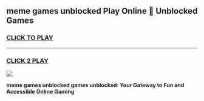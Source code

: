 
## meme games unblocked Play Online 👋 Unblocked Games
<h3>
<a href="https://premium.freeplayer.one?title=meme_games_unblocked&ref=19F">CLICK TO PLAY</a></h3>
<hr>

<h3>
<a href="https://premium.freeplayer.one?title=meme_games_unblocked&ref=19F">CLICK 2 PLAY</a>
  
</h3>

<a href="https://premium.freeplayer.one?title=meme_games_unblocked&ref=19F"><img src="https://clearcache.store/games.png"></a>


**meme games unblocked games unblocked: Your Gateway to Fun and Accessible Online Gaming**
